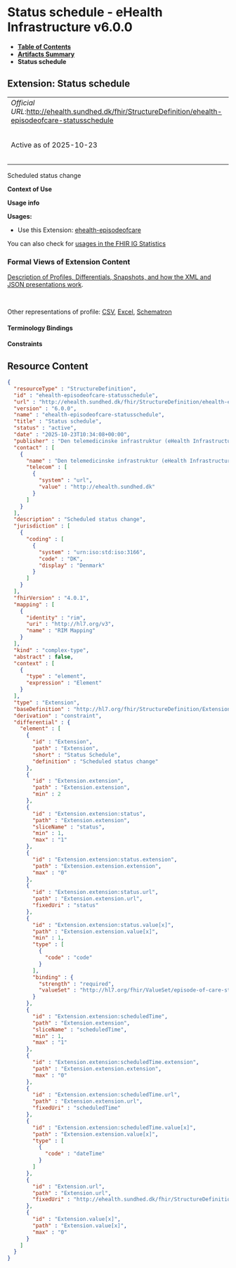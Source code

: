 # Status schedule - eHealth Infrastructure v6.0.0

* [**Table of Contents**](toc.md)
* [**Artifacts Summary**](artifacts.md)
* **Status schedule**

## Extension: Status schedule 

| | |
| :--- | :--- |
| *Official URL*:http://ehealth.sundhed.dk/fhir/StructureDefinition/ehealth-episodeofcare-statusschedule | *Version*:6.0.0 |
| Active as of 2025-10-23 | *Computable Name*:ehealth-episodeofcare-statusschedule |

Scheduled status change

**Context of Use**

**Usage info**

**Usages:**

* Use this Extension: [ehealth-episodeofcare](StructureDefinition-ehealth-episodeofcare.md)

You can also check for [usages in the FHIR IG Statistics](https://packages2.fhir.org/xig/dk.ehealth.sundhed.fhir.ig.core|current/StructureDefinition/ehealth-episodeofcare-statusschedule)

### Formal Views of Extension Content

 [Description of Profiles, Differentials, Snapshots, and how the XML and JSON presentations work](http://build.fhir.org/ig/FHIR/ig-guidance/readingIgs.html#structure-definitions). 

 

Other representations of profile: [CSV](StructureDefinition-ehealth-episodeofcare-statusschedule.csv), [Excel](StructureDefinition-ehealth-episodeofcare-statusschedule.xlsx), [Schematron](StructureDefinition-ehealth-episodeofcare-statusschedule.sch) 

#### Terminology Bindings

#### Constraints



## Resource Content

```json
{
  "resourceType" : "StructureDefinition",
  "id" : "ehealth-episodeofcare-statusschedule",
  "url" : "http://ehealth.sundhed.dk/fhir/StructureDefinition/ehealth-episodeofcare-statusschedule",
  "version" : "6.0.0",
  "name" : "ehealth-episodeofcare-statusschedule",
  "title" : "Status schedule",
  "status" : "active",
  "date" : "2025-10-23T10:34:08+00:00",
  "publisher" : "Den telemedicinske infrastruktur (eHealth Infrastructure)",
  "contact" : [
    {
      "name" : "Den telemedicinske infrastruktur (eHealth Infrastructure)",
      "telecom" : [
        {
          "system" : "url",
          "value" : "http://ehealth.sundhed.dk"
        }
      ]
    }
  ],
  "description" : "Scheduled status change",
  "jurisdiction" : [
    {
      "coding" : [
        {
          "system" : "urn:iso:std:iso:3166",
          "code" : "DK",
          "display" : "Denmark"
        }
      ]
    }
  ],
  "fhirVersion" : "4.0.1",
  "mapping" : [
    {
      "identity" : "rim",
      "uri" : "http://hl7.org/v3",
      "name" : "RIM Mapping"
    }
  ],
  "kind" : "complex-type",
  "abstract" : false,
  "context" : [
    {
      "type" : "element",
      "expression" : "Element"
    }
  ],
  "type" : "Extension",
  "baseDefinition" : "http://hl7.org/fhir/StructureDefinition/Extension",
  "derivation" : "constraint",
  "differential" : {
    "element" : [
      {
        "id" : "Extension",
        "path" : "Extension",
        "short" : "Status Schedule",
        "definition" : "Scheduled status change"
      },
      {
        "id" : "Extension.extension",
        "path" : "Extension.extension",
        "min" : 2
      },
      {
        "id" : "Extension.extension:status",
        "path" : "Extension.extension",
        "sliceName" : "status",
        "min" : 1,
        "max" : "1"
      },
      {
        "id" : "Extension.extension:status.extension",
        "path" : "Extension.extension.extension",
        "max" : "0"
      },
      {
        "id" : "Extension.extension:status.url",
        "path" : "Extension.extension.url",
        "fixedUri" : "status"
      },
      {
        "id" : "Extension.extension:status.value[x]",
        "path" : "Extension.extension.value[x]",
        "min" : 1,
        "type" : [
          {
            "code" : "code"
          }
        ],
        "binding" : {
          "strength" : "required",
          "valueSet" : "http://hl7.org/fhir/ValueSet/episode-of-care-status"
        }
      },
      {
        "id" : "Extension.extension:scheduledTime",
        "path" : "Extension.extension",
        "sliceName" : "scheduledTime",
        "min" : 1,
        "max" : "1"
      },
      {
        "id" : "Extension.extension:scheduledTime.extension",
        "path" : "Extension.extension.extension",
        "max" : "0"
      },
      {
        "id" : "Extension.extension:scheduledTime.url",
        "path" : "Extension.extension.url",
        "fixedUri" : "scheduledTime"
      },
      {
        "id" : "Extension.extension:scheduledTime.value[x]",
        "path" : "Extension.extension.value[x]",
        "type" : [
          {
            "code" : "dateTime"
          }
        ]
      },
      {
        "id" : "Extension.url",
        "path" : "Extension.url",
        "fixedUri" : "http://ehealth.sundhed.dk/fhir/StructureDefinition/ehealth-episodeofcare-statusschedule"
      },
      {
        "id" : "Extension.value[x]",
        "path" : "Extension.value[x]",
        "max" : "0"
      }
    ]
  }
}

```
